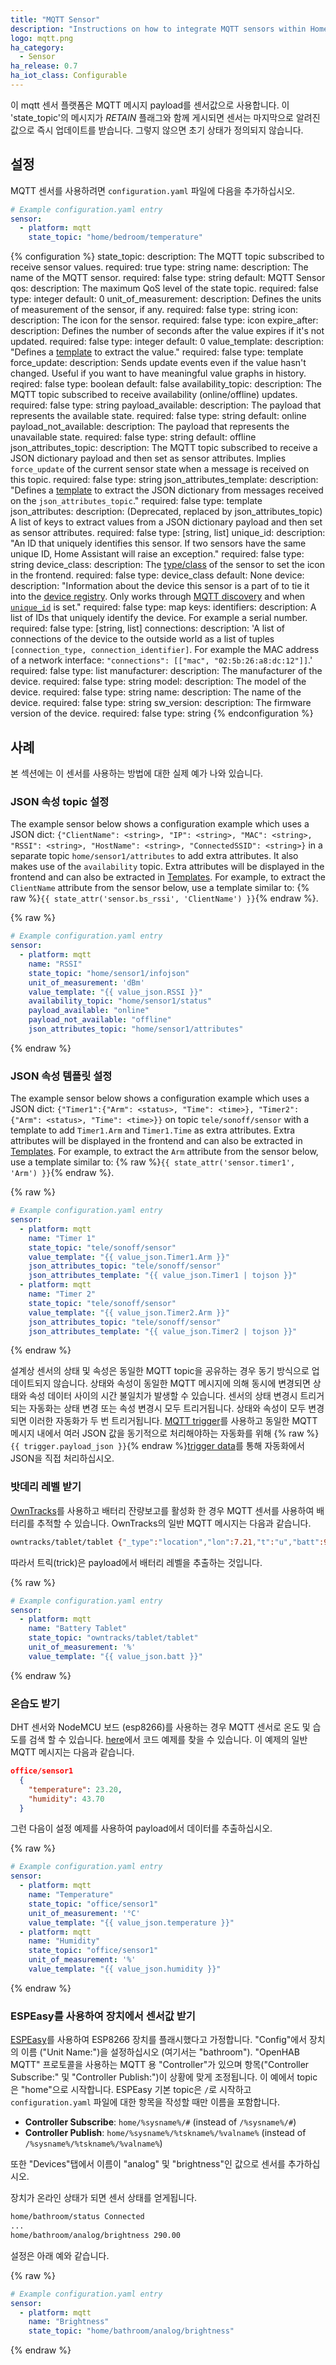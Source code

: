 ```yaml
---
title: "MQTT Sensor"
description: "Instructions on how to integrate MQTT sensors within Home Assistant."
logo: mqtt.png
ha_category:
  - Sensor
ha_release: 0.7
ha_iot_class: Configurable
---
```


이 mqtt 센서 플랫폼은 MQTT 메시지 payload를 센서값으로 사용합니다. 이 'state_topic'의 메시지가 *RETAIN* 플래그와 함께 게시되면 센서는 마지막으로 알려진 값으로 즉시 업데이트를 받습니다. 그렇지 않으면 초기 상태가 정의되지 않습니다.

## 설정

MQTT 센서를 사용하려면 `configuration.yaml` 파일에 다음을 추가하십시오.

```yaml
# Example configuration.yaml entry
sensor:
  - platform: mqtt
    state_topic: "home/bedroom/temperature"
```

{% configuration %}
state_topic:
  description: The MQTT topic subscribed to receive sensor values.
  required: true
  type: string
name:
  description: The name of the MQTT sensor.
  required: false
  type: string
  default: MQTT Sensor
qos:
  description: The maximum QoS level of the state topic.
  required: false
  type: integer
  default: 0
unit_of_measurement:
  description: Defines the units of measurement of the sensor, if any.
  required: false
  type: string
icon:
  description: The icon for the sensor.
  required: false
  type: icon
expire_after:
  description: Defines the number of seconds after the value expires if it's not updated.
  required: false
  type: integer
  default: 0
value_template:
  description: "Defines a [template](/docs/configuration/templating/#processing-incoming-data) to extract the value."
  required: false
  type: template
force_update:
  description: Sends update events even if the value hasn't changed. Useful if you want to have meaningful value graphs in history.
  reqired: false
  type: boolean
  default: false
availability_topic:
  description: The MQTT topic subscribed to receive availability (online/offline) updates.
  required: false
  type: string
payload_available:
  description: The payload that represents the available state.
  required: false
  type: string
  default: online
payload_not_available:
  description: The payload that represents the unavailable state.
  required: false
  type: string
  default: offline
json_attributes_topic:
  description: The MQTT topic subscribed to receive a JSON dictionary payload and then set as sensor attributes. Implies `force_update` of the current sensor state when a message is received on this topic.
  required: false
  type: string
json_attributes_template:
  description: "Defines a [template](/docs/configuration/templating/#processing-incoming-data) to extract the JSON dictionary from messages received on the `json_attributes_topic`."
  required: false
  type: template
json_attributes:
  description: (Deprecated, replaced by json_attributes_topic) A list of keys to extract values from a JSON dictionary payload and then set as sensor attributes.
  required: false
  type: [string, list]
unique_id:
  description: "An ID that uniquely identifies this sensor. If two sensors have the same unique ID, Home Assistant will raise an exception."
  required: false
  type: string
device_class:
  description: The [type/class](/integrations/sensor/#device-class) of the sensor to set the icon in the frontend.
  required: false
  type: device_class
  default: None
device:
  description: "Information about the device this sensor is a part of to tie it into the [device registry](https://developers.home-assistant.io/docs/en/device_registry_index.html). Only works through [MQTT discovery](/docs/mqtt/discovery/) and when [`unique_id`](#unique_id) is set."
  required: false
  type: map
  keys:
    identifiers:
      description: A list of IDs that uniquely identify the device. For example a serial number.
      required: false
      type: [string, list]
    connections:
      description: 'A list of connections of the device to the outside world as a list of tuples `[connection_type, connection_identifier]`. For example the MAC address of a network interface: `"connections": [["mac", "02:5b:26:a8:dc:12"]]`.'
      required: false
      type: list
    manufacturer:
      description: The manufacturer of the device.
      required: false
      type: string
    model:
      description: The model of the device.
      required: false
      type: string
    name:
      description: The name of the device.
      required: false
      type: string
    sw_version:
      description: The firmware version of the device.
      required: false
      type: string
{% endconfiguration %}

## 사례

본 섹션에는 이 센서를 사용하는 방법에 대한 실제 예가 나와 있습니다.

### JSON 속성 topic 설정

The example sensor below shows a configuration example which uses a JSON dict: `{"ClientName": <string>, "IP": <string>, "MAC": <string>, "RSSI": <string>, "HostName": <string>, "ConnectedSSID": <string>}` in a separate topic `home/sensor1/attributes` to add extra attributes. It also makes use of the `availability` topic. Extra attributes will be displayed in the frontend and can also be extracted in [Templates](/docs/configuration/templating/#attributes). For example, to extract the `ClientName` attribute from the sensor below, use a template similar to: {% raw %}`{{ state_attr('sensor.bs_rssi', 'ClientName') }}`{% endraw %}.

{% raw %}
```yaml
# Example configuration.yaml entry
sensor:
  - platform: mqtt
    name: "RSSI"
    state_topic: "home/sensor1/infojson"
    unit_of_measurement: 'dBm'
    value_template: "{{ value_json.RSSI }}"
    availability_topic: "home/sensor1/status"
    payload_available: "online"
    payload_not_available: "offline"
    json_attributes_topic: "home/sensor1/attributes"
```
{% endraw %}

### JSON 속성 템플릿 설정

The example sensor below shows a configuration example which uses a JSON dict: `{"Timer1":{"Arm": <status>, "Time": <time>}, "Timer2":{"Arm": <status>, "Time": <time>}}` on topic `tele/sonoff/sensor` with a template to add `Timer1.Arm` and `Timer1.Time` as extra attributes.  Extra attributes will be displayed in the frontend and can also be extracted in [Templates](/docs/configuration/templating/#attributes). For example, to extract the `Arm` attribute from the sensor below, use a template similar to: {% raw %}`{{ state_attr('sensor.timer1', 'Arm') }}`{% endraw %}.

{% raw %}
```yaml
# Example configuration.yaml entry
sensor:
  - platform: mqtt
    name: "Timer 1"
    state_topic: "tele/sonoff/sensor"
    value_template: "{{ value_json.Timer1.Arm }}"
    json_attributes_topic: "tele/sonoff/sensor"
    json_attributes_template: "{{ value_json.Timer1 | tojson }}"
  - platform: mqtt
    name: "Timer 2"
    state_topic: "tele/sonoff/sensor"
    value_template: "{{ value_json.Timer2.Arm }}"
    json_attributes_topic: "tele/sonoff/sensor"
    json_attributes_template: "{{ value_json.Timer2 | tojson }}"
```
{% endraw %}

설계상 센서의 상태 및 속성은 동일한 MQTT topic을 공유하는 경우 동기 방식으로 업데이트되지 않습니다. 상태와 속성이 동일한 MQTT 메시지에 의해 동시에 변경되면 상태와 속성 데이터 사이의 시간 불일치가 발생할 수 있습니다. 센서의 상태 변경시 트리거되는 자동화는 상태 변경 또는 속성 변경시 모두 트리거됩니다. 상태와 속성이 모두 변경되면 이러한 자동화가 두 번 트리거됩니다.
[MQTT trigger](/docs/automation/trigger/#mqtt-trigger)를 사용하고 동일한 MQTT 메시지 내에서 여러 JSON 값을 동기적으로 처리해야하는 자동화를 위해 {% raw %}`{{ trigger.payload_json }}`{% endraw %}[trigger data](/docs/automation/templating/#mqtt)를 통해 자동화에서 JSON을 직접 처리하십시오.

### 밧데리 레벨 받기

[OwnTracks](/integrations/owntracks)를 사용하고 배터리 잔량보고를 활성화 한 경우 MQTT 센서를 사용하여 배터리를 추적할 수 있습니다. OwnTracks의 일반 MQTT 메시지는 다음과 같습니다.

```bash
owntracks/tablet/tablet {"_type":"location","lon":7.21,"t":"u","batt":92,"tst":144995643,"tid":"ta","acc":27,"lat":46.12}
```

따라서 트릭(trick)은 payload에서 배터리 레벨을 추출하는 것입니다.

{% raw %}
```yaml
# Example configuration.yaml entry
sensor:
  - platform: mqtt
    name: "Battery Tablet"
    state_topic: "owntracks/tablet/tablet"
    unit_of_measurement: '%'
    value_template: "{{ value_json.batt }}"
```
{% endraw %}

### 온습도 받기

DHT 센서와 NodeMCU 보드 (esp8266)를 사용하는 경우 MQTT 센서로 온도 및 습도를 검색 할 수 있습니다. [here](https://github.com/mertenats/open-home-automation/tree/master/ha_mqtt_sensor_dht22)에서 코드 예제를 찾을 수 있습니다. 이 예제의 일반 MQTT 메시지는 다음과 같습니다.

```json
office/sensor1
  {
    "temperature": 23.20,
    "humidity": 43.70
  }
```

그런 다음이 설정 예제를 사용하여 payload에서 데이터를 추출하십시오.

{% raw %}
```yaml
# Example configuration.yaml entry
sensor:
  - platform: mqtt
    name: "Temperature"
    state_topic: "office/sensor1"
    unit_of_measurement: '°C'
    value_template: "{{ value_json.temperature }}"
  - platform: mqtt
    name: "Humidity"
    state_topic: "office/sensor1"
    unit_of_measurement: '%'
    value_template: "{{ value_json.humidity }}"
```
{% endraw %}

### ESPEasy를 사용하여 장치에서 센서값 받기

[ESPEasy](https://github.com/letscontrolit/ESPEasy)를 사용하여 ESP8266 장치를 플래시했다고 가정합니다. "Config"에서 장치의 이름 ("Unit Name:")을 설정하십시오 (여기서는 "bathroom"). "OpenHAB MQTT" 프로토콜을 사용하는 MQTT 용 "Controller"가 있으며 항목("Controller Subscribe:" 및 "Controller Publish:")이 상황에 맞게 조정됩니다. 이 예에서 topic은 "home"으로 시작합니다. ESPEasy 기본 topic은 `/`로 시작하고 `configuration.yaml` 파일에 대한 항목을 작성할 때만 이름을 포함합니다.

- **Controller Subscribe**: `home/%sysname%/#` (instead of `/%sysname%/#`)
- **Controller Publish**: `home/%sysname%/%tskname%/%valname%` (instead of `/%sysname%/%tskname%/%valname%`)

또한 "Devices"탭에서 이름이 "analog" 및 "brightness"인 값으로 센서를 추가하십시오.

장치가 온라인 상태가 되면 센서 상태를 얻게됩니다.

```bash
home/bathroom/status Connected
...
home/bathroom/analog/brightness 290.00
```

설정은 아래 예와 같습니다.

{% raw %}
```yaml
# Example configuration.yaml entry
sensor:
  - platform: mqtt
    name: "Brightness"
    state_topic: "home/bathroom/analog/brightness"
```
{% endraw %}
